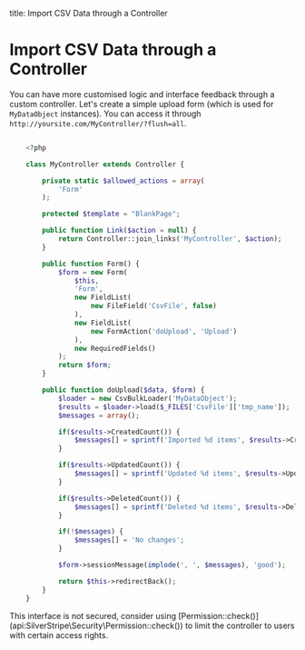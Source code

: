 title: Import CSV Data through a Controller

# Import CSV Data through a Controller

You can have more customised logic and interface feedback through a custom controller. Let's create a simple upload 
form (which is used for `MyDataObject` instances). You can access it through 
`http://yoursite.com/MyController/?flush=all`.


```php

	<?php

	class MyController extends Controller {

		private static $allowed_actions = array(
			'Form'
		);

		protected $template = "BlankPage";

		public function Link($action = null) {
			return Controller::join_links('MyController', $action);
		}

		public function Form() {
			$form = new Form(
				$this,
				'Form',
				new FieldList(
					new FileField('CsvFile', false)
				),
				new FieldList(
					new FormAction('doUpload', 'Upload')
				),
				new RequiredFields()
			);
			return $form;
		}

		public function doUpload($data, $form) {
			$loader = new CsvBulkLoader('MyDataObject');
			$results = $loader->load($_FILES['CsvFile']['tmp_name']);
			$messages = array();

			if($results->CreatedCount()) {
				$messages[] = sprintf('Imported %d items', $results->CreatedCount());
			}

			if($results->UpdatedCount()) {
				$messages[] = sprintf('Updated %d items', $results->UpdatedCount());
			}

			if($results->DeletedCount()) {
				$messages[] = sprintf('Deleted %d items', $results->DeletedCount());
			}

			if(!$messages) {
				$messages[] = 'No changes';
			}

			$form->sessionMessage(implode(', ', $messages), 'good');

			return $this->redirectBack();
		}
	}
```

<div class="alert" markdown="1">
This interface is not secured, consider using [Permission::check()](api:SilverStripe\Security\Permission::check()) to limit the controller to users with certain 
access rights.
</div>
